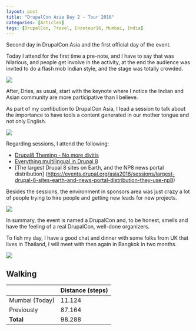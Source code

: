 ```yaml
---
layout: post
title: "DrupalCon Asia Day 2 - Tour 2016"
categories: [Articles]
tags: [DrupalCon, Travel, Enzotour16, Mumbai, India]
---
```

Second day in DrupalCon Asia and the first official day of the event.

Today I attend for the first time a pre-note, and I have to say that was hilarious, and people get involve in the activity, at the end the audience was invited to do a flash mob Indian style, and the stage was totally crowded.

<img style="margin-right: 20px;" src="{{site.url }}/assets/img/pre-note.jpg"/>

After, Dries, as usual, start with the keynote where I notice the Indian and Asian community are more participative than I believe.

As part of my confibution to DrupalCon Asia, I lead a session to talk about the importance to have tools a content generated in our mother tongue and not only English.

<img style="margin-right: 20px;" src="{{site.url }}/assets/img/drupalcon-console-bof.jpg"/>

Regarding sessions, I attend the following:

- [Drupal8 Theming - No more divitis](https://events.drupal.org/asia2016/sessions/drupal8-theming-no-more-divitis)
- [Everything multilingual in Drupal 8](https://events.drupal.org/asia2016/sessions/everything-multilingual-drupal-8)
- [The largest Drupal 8 sites on Earth, and the NP8 news portal distribution] (https://events.drupal.org/asia2016/sessions/largest-drupal-8-sites-earth-and-news-portal-distribution-they-use-np8)

Besides the sessions, the environment in sponsors area was just crazy a lot of people trying to hire people and getting new leads for new projects. 

<img style="margin-right: 20px;" src="{{site.url }}/assets/img/drupalcon-hall.jpg"/>

In summary, the event is named a DrupalCon and, to be honest,  smells and have the feeling of a real DrupalCon, well-done organizers. 

To fish my day, I have a good chat and dinner with some folks from UK that lives in Thailand, I will meet with then again in Bangkok in two months.

<img style="margin-right: 20px;" src="{{site.url }}/assets/img/drupal-uk-thai.jpg"/>


## Walking
|  | Distance (steps) |
|---|---|
| Mumbai (Today) |  11.124|
| Previously  | 87.164 |
| **Total**  |  98.288|